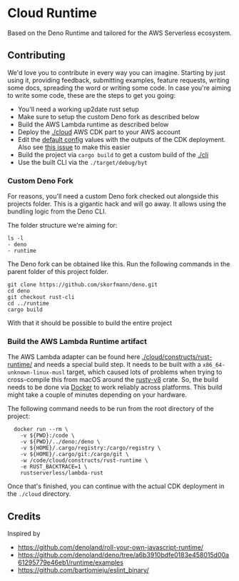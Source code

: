 # Cloud Runtime

Based on the Deno Runtime and tailored for the AWS Serverless ecosystem.

## Contributing

We'd love you to contribute in every way you can imagine. Starting by just using it, providing feedback, submitting examples, feature requests, writing some docs, spreading the word or writing some code. In case you're aiming to write some code, these are the steps to get you going:

- You'll need a working up2date rust setup
- Make sure to setup the custom Deno fork as described below
- Build the AWS Lambda runtime as described below
- Deploy the [./cloud](./cloud/) AWS CDK part to your AWS account
- Edit the [default config](./cli/src/config.rs) values with the outputs of the CDK deployment. Also see [this issue](https://github.com/byt-dev/runtime/issues/8) to make this easier
- Build the project via `cargo build` to get a custom build of the [./cli](./cli/)
- Use the built CLI via the `./target/debug/byt`

### Custom Deno Fork

For reasons, you'll need a custom Deno fork checked out alongside this projects folder. This is a gigantic hack and will go away. It allows using the bundling logic from the Deno CLI.

The folder structure we're aiming for:

```
ls -l
- deno
- runtime
```

The Deno fork can be obtained like this. Run the following commands in the parent folder of this project folder.

```
git clone https://github.com/skorfmann/deno.git
cd deno
git checkout rust-cli
cd ../runtime
cargo build
```

With that it should be possible to build the entire project


### Build the AWS Lambda Runtime artifact

The AWS Lambda adapter can be found here [./cloud/constructs/rust-runtime/](./cloud/constructs/rust-runtime) and needs a special build step. It needs to be built with a `x86_64-unknown-linux-musl` target, which caused lots of problems when trying to cross-compile this from macOS around the [rusty-v8](https://github.com/denoland/rusty_v8) crate. So, the build needs to be done via [Docker](https://github.com/awslabs/aws-lambda-rust-runtime/#25-docker) to work reliably across platforms. This build might take a couple of minutes depending on your hardware.

The following command needs to be run from the root directory of the project:

```
  docker run --rm \
    -v ${PWD}:/code \
    -v ${PWD}/../deno:/deno \
    -v ${HOME}/.cargo/registry:/cargo/registry \
    -v ${HOME}/.cargo/git:/cargo/git \
    -w /code/cloud/constructs/rust-runtime \
    -e RUST_BACKTRACE=1 \
    rustserverless/lambda-rust
```

Once that's finished, you can continue with the actual CDK deployment in the `./cloud` directory.

## Credits

Inspired by

- https://github.com/denoland/roll-your-own-javascript-runtime/
- https://github.com/denoland/deno/tree/a6b3910bdfe0183e458015d00a61295779e46eb1/runtime/examples
- https://github.com/bartlomieju/eslint_binary/